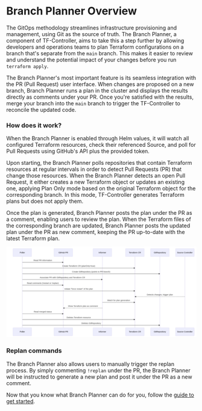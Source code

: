# Branch Planner Overview

The GitOps methodology streamlines infrastructure provisioning and management, using Git as the source of truth. The Branch Planner, a component of TF-Controller, aims to take this a step further by allowing developers and operations teams to plan Terraform configurations on a branch that's separate from the `main` branch. This makes it easier to review and understand the potential impact of your changes before you run `terraform apply`.

The Branch Planner's most important feature is its seamless integration with the PR (Pull Request) user interface. When changes are proposed on a new branch, Branch Planner runs a plan in the cluster and displays the results directly as comments under your PR. Once you're satisfied with the results, merge your branch into the `main` branch to trigger the TF-Controller to reconcile the updated code.

### How does it work?

When the Branch Planner is enabled through Helm values, it will watch all configured Terraform resources, check their referenced Source, and poll for Pull Requests using GitHub's API plus the provided token.

Upon starting, the Branch Planner polls repositories that contain Terraform resources at regular intervals in order to detect Pull Requests (PR) that change those resources. When the Branch Planner detects an open Pull Request, it either creates a new Terraform object or updates an existing one, applying Plan Only mode based on the original Terraform object for the corresponding branch. In this mode, TF-Controller generates Terraform plans but does not apply them. 

Once the plan is generated, Branch Planner posts the plan under the PR as a comment, enabling users to review the plan. When the Terraform files of the corresponding branch are updated, Branch Planner posts the updated plan under the PR as new comment, keeping the PR up-to-date with the latest Terraform plan.

![branch planner](branch-planner.png)

### Replan commands

The Branch Planner also allows users to manually trigger the replan process. By simply commenting `!replan` under the PR, the Branch Planner will be instructed to generate a new plan and post it under the PR as a new comment.

Now that you know what Branch Planner can do for you, follow the [guide to get started](./branch-planner-getting-started.md).

